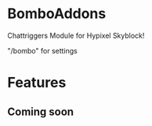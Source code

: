# BomboAddons
Chattriggers Module for Hypixel Skyblock!

"/bombo" for settings


# Features

## Coming soon

